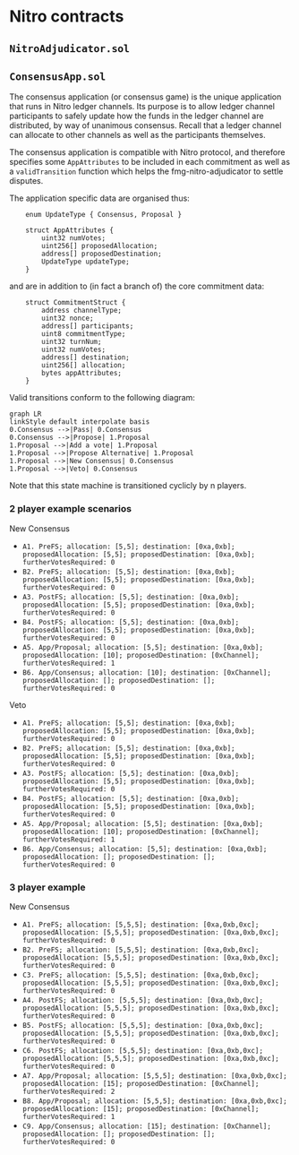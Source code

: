# Nitro contracts

## `NitroAdjudicator.sol`

## `ConsensusApp.sol`

The consensus application (or consensus game) is the unique application that runs in Nitro ledger channels. Its purpose is to allow ledger channel participants to safely update how the funds in the ledger channel are distributed, by way of unanimous consensus. Recall that a ledger channel can allocate to other channels as well as the participants themselves.

The consensus application is compatible with Nitro protocol, and therefore specifies some `AppAttributes` to be included in each commitment as well as a `validTransition` function which helps the fmg-nitro-adjudicator to settle disputes.

The application specific data are organised thus:

```solidity
    enum UpdateType { Consensus, Proposal }

    struct AppAttributes {
        uint32 numVotes;
        uint256[] proposedAllocation;
        address[] proposedDestination;
        UpdateType updateType;
    }
```

and are in addition to (in fact a branch of) the core commitment data:

```solidity
    struct CommitmentStruct {
        address channelType;
        uint32 nonce;
        address[] participants;
        uint8 commitmentType;
        uint32 turnNum;
        uint32 numVotes;
        address[] destination;
        uint256[] allocation;
        bytes appAttributes;
    }
```

Valid transitions conform to the following diagram:

```mermaid
graph LR
linkStyle default interpolate basis
0.Consensus -->|Pass| 0.Consensus
0.Consensus -->|Propose| 1.Proposal
1.Proposal -->|Add a vote| 1.Proposal
1.Proposal -->|Propose Alternative| 1.Proposal
1.Proposal -->|New Consensus| 0.Consensus
1.Proposal -->|Veto| 0.Consensus

```

Note that this state machine is transitioned cyclicly by n players.

### 2 player example scenarios

New Consensus

- `A1. PreFS; allocation: [5,5]; destination: [0xa,0xb]; proposedAllocation: [5,5]; proposedDestination: [0xa,0xb]; furtherVotesRequired: 0`
- `B2. PreFS; allocation: [5,5]; destination: [0xa,0xb]; proposedAllocation: [5,5]; proposedDestination: [0xa,0xb]; furtherVotesRequired: 0`
- `A3. PostFS; allocation: [5,5]; destination: [0xa,0xb]; proposedAllocation: [5,5]; proposedDestination: [0xa,0xb]; furtherVotesRequired: 0`
- `B4. PostFS; allocation: [5,5]; destination: [0xa,0xb]; proposedAllocation: [5,5]; proposedDestination: [0xa,0xb]; furtherVotesRequired: 0`
- `A5. App/Proposal; allocation: [5,5]; destination: [0xa,0xb]; proposedAllocation: [10]; proposedDestination: [0xChannel]; furtherVotesRequired: 1`
- `B6. App/Consensus; allocation: [10]; destination: [0xChannel]; proposedAllocation: []; proposedDestination: []; furtherVotesRequired: 0`

Veto

- `A1. PreFS; allocation: [5,5]; destination: [0xa,0xb]; proposedAllocation: [5,5]; proposedDestination: [0xa,0xb]; furtherVotesRequired: 0`
- `B2. PreFS; allocation: [5,5]; destination: [0xa,0xb]; proposedAllocation: [5,5]; proposedDestination: [0xa,0xb]; furtherVotesRequired: 0`
- `A3. PostFS; allocation: [5,5]; destination: [0xa,0xb]; proposedAllocation: [5,5]; proposedDestination: [0xa,0xb]; furtherVotesRequired: 0`
- `B4. PostFS; allocation: [5,5]; destination: [0xa,0xb]; proposedAllocation: [5,5]; proposedDestination: [0xa,0xb]; furtherVotesRequired: 0`
- `A5. App/Proposal; allocation: [5,5]; destination: [0xa,0xb]; proposedAllocation: [10]; proposedDestination: [0xChannel]; furtherVotesRequired: 1`
- `B6. App/Consensus; allocation: [5,5]; destination: [0xa,0xb]; proposedAllocation: []; proposedDestination: []; furtherVotesRequired: 0`

### 3 player example

New Consensus

- `A1. PreFS; allocation: [5,5,5]; destination: [0xa,0xb,0xc]; proposedAllocation: [5,5,5]; proposedDestination: [0xa,0xb,0xc]; furtherVotesRequired: 0`
- `B2. PreFS; allocation: [5,5,5]; destination: [0xa,0xb,0xc]; proposedAllocation: [5,5,5]; proposedDestination: [0xa,0xb,0xc]; furtherVotesRequired: 0`
- `C3. PreFS; allocation: [5,5,5]; destination: [0xa,0xb,0xc]; proposedAllocation: [5,5,5]; proposedDestination: [0xa,0xb,0xc]; furtherVotesRequired: 0`
- `A4. PostFS; allocation: [5,5,5]; destination: [0xa,0xb,0xc]; proposedAllocation: [5,5,5]; proposedDestination: [0xa,0xb,0xc]; furtherVotesRequired: 0`
- `B5. PostFS; allocation: [5,5,5]; destination: [0xa,0xb,0xc]; proposedAllocation: [5,5,5]; proposedDestination: [0xa,0xb,0xc]; furtherVotesRequired: 0`
- `C6. PostFS; allocation: [5,5,5]; destination: [0xa,0xb,0xc]; proposedAllocation: [5,5,5]; proposedDestination: [0xa,0xb,0xc]; furtherVotesRequired: 0`
- `A7. App/Proposal; allocation: [5,5,5]; destination: [0xa,0xb,0xc]; proposedAllocation: [15]; proposedDestination: [0xChannel]; furtherVotesRequired: 2`
- `B8. App/Proposal; allocation: [5,5,5]; destination: [0xa,0xb,0xc]; proposedAllocation: [15]; proposedDestination: [0xChannel]; furtherVotesRequired: 1`
- `C9. App/Consensus; allocation: [15]; destination: [0xChannel]; proposedAllocation: []; proposedDestination: []; furtherVotesRequired: 0`

